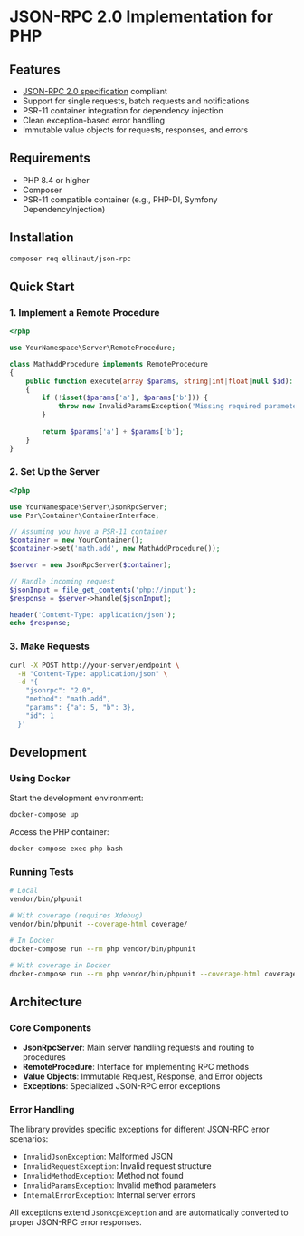 # JSON-RPC 2.0 Implementation for PHP

## Features

- [JSON-RPC 2.0 specification](https://www.jsonrpc.org/specification) compliant
- Support for single requests, batch requests and notifications
- PSR-11 container integration for dependency injection
- Clean exception-based error handling
- Immutable value objects for requests, responses, and errors

## Requirements

- PHP 8.4 or higher
- Composer
- PSR-11 compatible container (e.g., PHP-DI, Symfony DependencyInjection)

## Installation

```bash
composer req ellinaut/json-rpc
```

## Quick Start

### 1. Implement a Remote Procedure

```php
<?php

use YourNamespace\Server\RemoteProcedure;

class MathAddProcedure implements RemoteProcedure
{
    public function execute(array $params, string|int|float|null $id): mixed
    {
        if (!isset($params['a'], $params['b'])) {
            throw new InvalidParamsException('Missing required parameters: a, b');
        }
        
        return $params['a'] + $params['b'];
    }
}
```

### 2. Set Up the Server

```php
<?php

use YourNamespace\Server\JsonRpcServer;
use Psr\Container\ContainerInterface;

// Assuming you have a PSR-11 container
$container = new YourContainer();
$container->set('math.add', new MathAddProcedure());

$server = new JsonRpcServer($container);

// Handle incoming request
$jsonInput = file_get_contents('php://input');
$response = $server->handle($jsonInput);

header('Content-Type: application/json');
echo $response;
```

### 3. Make Requests

```bash
curl -X POST http://your-server/endpoint \
  -H "Content-Type: application/json" \
  -d '{
    "jsonrpc": "2.0",
    "method": "math.add",
    "params": {"a": 5, "b": 3},
    "id": 1
  }'
```

## Development

### Using Docker

Start the development environment:

```bash
docker-compose up
```

Access the PHP container:

```bash
docker-compose exec php bash
```

### Running Tests

```bash
# Local
vendor/bin/phpunit

# With coverage (requires Xdebug)
vendor/bin/phpunit --coverage-html coverage/

# In Docker
docker-compose run --rm php vendor/bin/phpunit

# With coverage in Docker
docker-compose run --rm php vendor/bin/phpunit --coverage-html coverage/
```

## Architecture

### Core Components

- **JsonRpcServer**: Main server handling requests and routing to procedures
- **RemoteProcedure**: Interface for implementing RPC methods
- **Value Objects**: Immutable Request, Response, and Error objects
- **Exceptions**: Specialized JSON-RPC error exceptions

### Error Handling

The library provides specific exceptions for different JSON-RPC error scenarios:

- `InvalidJsonException`: Malformed JSON
- `InvalidRequestException`: Invalid request structure
- `InvalidMethodException`: Method not found
- `InvalidParamsException`: Invalid method parameters
- `InternalErrorException`: Internal server errors

All exceptions extend `JsonRcpException` and are automatically converted to proper JSON-RPC error responses.
